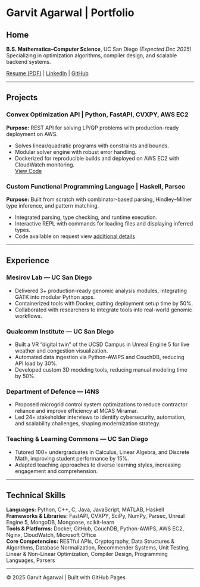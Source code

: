 # Garvit Agarwal | Portfolio

## Home
**B.S. Mathematics–Computer Science**, UC San Diego *(Expected Dec 2025)*  
Specializing in optimization algorithms, compiler design, and scalable backend systems.

[Resume (PDF)](Garvit_Agarwal_Resume.pdf) | [LinkedIn](https://www.linkedin.com/in/agarwalgarvit) | [GitHub](https://github.com/garvit192)

---

## Projects

### Convex Optimization API | Python, FastAPI, CVXPY, AWS EC2
**Purpose:** REST API for solving LP/QP problems with production-ready deployment on AWS.
- Solves linear/quadratic programs with constraints and bounds.
- Modular solver engine with robust error handling.
- Dockerized for reproducible builds and deployed on AWS EC2 with CloudWatch monitoring.  
[View Code](https://github.com/garvit192/CvxViz)

### Custom Functional Programming Language | Haskell, Parsec
**Purpose:** Built from scratch with combinator-based parsing, Hindley–Milner type inference, and pattern matching.
- Integrated parsing, type checking, and runtime execution.
- Interactive REPL with commands for loading files and displaying inferred types.  
- Code available on request view [additional details](https://github.com/garvit192/CvxViz)

---

## Experience

### Mesirov Lab — UC San Diego
- Delivered 3+ production-ready genomic analysis modules, integrating GATK into modular Python apps.
- Containerized tools with Docker, cutting deployment setup time by 50%.
- Collaborated with researchers to integrate tools into real-world genomic workflows.

### Qualcomm Institute — UC San Diego
- Built a VR “digital twin” of the UCSD Campus in Unreal Engine 5 for live weather and congestion visualization.
- Automated data ingestion via Python-AWIPS and CouchDB, reducing API load by 30%.
- Developed custom 3D modeling tools, reducing manual modeling time by 50%.

### Department of Defence — I4NS
- Proposed microgrid control system optimizations to reduce contractor reliance and improve efficiency at MCAS Miramar.
- Led 24+ stakeholder interviews to identify cybersecurity, automation, and scalability challenges, shaping modernization strategy.

### Teaching & Learning Commons — UC San Diego
- Tutored 100+ undergraduates in Calculus, Linear Algebra, and Discrete Math, improving student performance by 15%.
- Adapted teaching approaches to diverse learning styles, increasing engagement and comprehension.

---

## Technical Skills
**Languages:** Python, C++, C, Java, JavaScript, MATLAB, Haskell  
**Frameworks & Libraries:** FastAPI, CVXPY, SciPy, NumPy, Parsec, Unreal Engine 5, MongoDB, Mongoose, scikit-learn  
**Tools & Platforms:** Docker, GitHub, CouchDB, Python-AWIPS, AWS EC2, Nginx, CloudWatch, Microsoft Office  
**Core Competencies:** RESTful APIs, Cryptography, Data Structures & Algorithms, Database Normalization, Recommender Systems, Unit Testing, Linear & Non-Linear Optimization, Compiler Design, Programming Languages, Parsers

---

© 2025 Garvit Agarwal | Built with GitHub Pages
